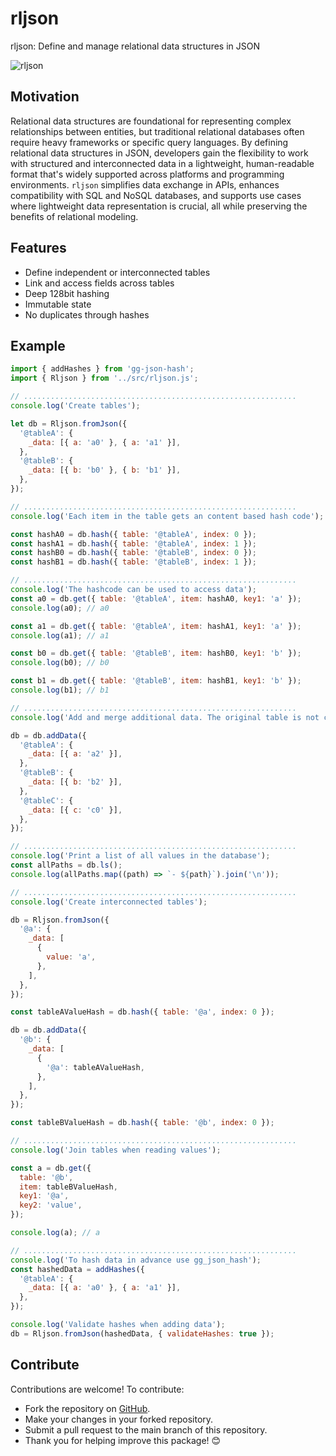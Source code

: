 # rljson

rljson: Define and manage relational data structures in JSON

![rljson](https://github.com/inlavigo/rljson/raw/main/rljson.webp)

## Motivation

Relational data structures are foundational for representing complex
relationships between entities, but traditional relational databases often
require heavy frameworks or specific query languages. By defining relational
data structures in JSON, developers gain the flexibility to work with structured
and interconnected data in a lightweight, human-readable format that's widely
supported across platforms and programming environments. `rljson` simplifies
data exchange in APIs, enhances compatibility with SQL and NoSQL databases, and
supports use cases where lightweight data representation is crucial, all while
preserving the benefits of relational modeling.

## Features

- Define independent or interconnected tables
- Link and access fields across tables
- Deep 128bit hashing
- Immutable state
- No duplicates through hashes

## Example

```js
import { addHashes } from 'gg-json-hash';
import { Rljson } from '../src/rljson.js';

// .............................................................
console.log('Create tables');

let db = Rljson.fromJson({
  '@tableA': {
    _data: [{ a: 'a0' }, { a: 'a1' }],
  },
  '@tableB': {
    _data: [{ b: 'b0' }, { b: 'b1' }],
  },
});

// .............................................................
console.log('Each item in the table gets an content based hash code');

const hashA0 = db.hash({ table: '@tableA', index: 0 });
const hashA1 = db.hash({ table: '@tableA', index: 1 });
const hashB0 = db.hash({ table: '@tableB', index: 0 });
const hashB1 = db.hash({ table: '@tableB', index: 1 });

// .............................................................
console.log('The hashcode can be used to access data');
const a0 = db.get({ table: '@tableA', item: hashA0, key1: 'a' });
console.log(a0); // a0

const a1 = db.get({ table: '@tableA', item: hashA1, key1: 'a' });
console.log(a1); // a1

const b0 = db.get({ table: '@tableB', item: hashB0, key1: 'b' });
console.log(b0); // b0

const b1 = db.get({ table: '@tableB', item: hashB1, key1: 'b' });
console.log(b1); // b1

// .............................................................
console.log('Add and merge additional data. The original table is not changed');

db = db.addData({
  '@tableA': {
    _data: [{ a: 'a2' }],
  },
  '@tableB': {
    _data: [{ b: 'b2' }],
  },
  '@tableC': {
    _data: [{ c: 'c0' }],
  },
});

// .............................................................
console.log('Print a list of all values in the database');
const allPaths = db.ls();
console.log(allPaths.map((path) => `- ${path}`).join('\n'));

// .............................................................
console.log('Create interconnected tables');

db = Rljson.fromJson({
  '@a': {
    _data: [
      {
        value: 'a',
      },
    ],
  },
});

const tableAValueHash = db.hash({ table: '@a', index: 0 });

db = db.addData({
  '@b': {
    _data: [
      {
        '@a': tableAValueHash,
      },
    ],
  },
});

const tableBValueHash = db.hash({ table: '@b', index: 0 });

// .............................................................
console.log('Join tables when reading values');

const a = db.get({
  table: '@b',
  item: tableBValueHash,
  key1: '@a',
  key2: 'value',
});

console.log(a); // a

// .............................................................
console.log('To hash data in advance use gg_json_hash');
const hashedData = addHashes({
  '@tableA': {
    _data: [{ a: 'a0' }, { a: 'a1' }],
  },
});

console.log('Validate hashes when adding data');
db = Rljson.fromJson(hashedData, { validateHashes: true });
```

## Contribute

Contributions are welcome! To contribute:

- Fork the repository on [GitHub](https://github.com/inlavigo/rljson-js.git).
- Make your changes in your forked repository.
- Submit a pull request to the main branch of this repository.
- Thank you for helping improve this package! 😊
